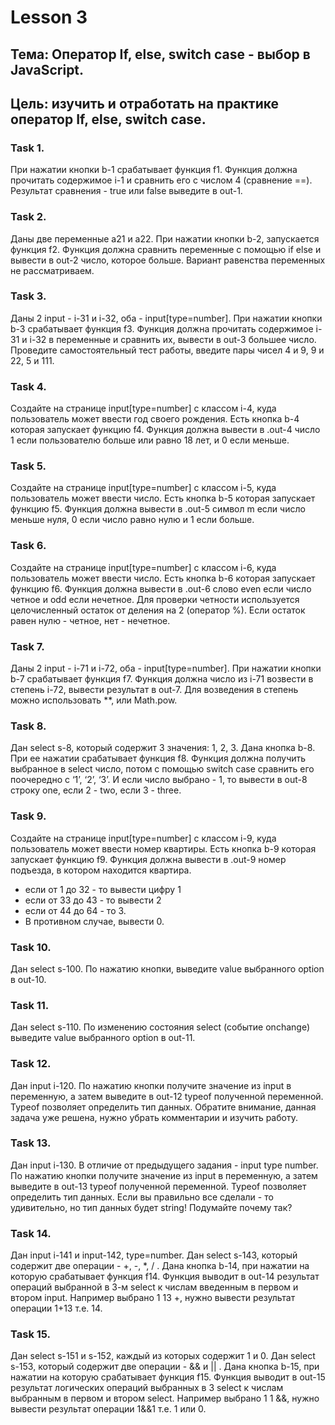 # Lesson 3

## Тема: Оператор If, else, switch case - выбор в JavaScript.
## Цель: изучить и отработать на практике оператор If, else, switch case.


### Task 1.

При нажатии кнопки b-1 срабатывает функция f1. Функция должна прочитать содержимое i-1 и сравнить его с числом 4 (сравнение ==). Результат сравнения - true или false выведите в out-1.

### Task 2.


Даны две переменные a21 и a22. При нажатии кнопки b-2, запускается функция f2. Функция должна сравнить переменные с помощью if else и вывести в out-2 число, которое больше. Вариант равенства переменных не рассматриваем.

### Task 3.


Даны 2 input - i-31 и i-32, оба - input[type=number]. При нажатии кнопки b-3 срабатывает функция f3. Функция должна прочитать содержимое i-31 и i-32 в переменные и сравнить их, вывести в out-3 большее число.
Проведите самостоятельный тест работы, введите пары чисел 4 и 9, 9 и 22, 5 и 111.


### Task 4.


Создайте на странице input[type=number] с классом i-4, куда пользователь может ввести год своего рождения. Есть кнопка b-4 которая запускает функцию f4. Функция должна вывести в .out-4 число 1 если пользователю больше или равно 18 лет, и 0 если меньше.


### Task 5.


Создайте на странице input[type=number] с классом i-5, куда пользователь может ввести число. Есть кнопка b-5 которая запускает функцию f5. Функция должна вывести в .out-5 символ m если число меньше нуля, 0 если число равно нулю и 1 если больше.


### Task 6.


Создайте на странице input[type=number] с классом i-6, куда пользователь может ввести число. Есть кнопка b-6 которая запускает функцию f6. Функция должна вывести в .out-6 слово even если число четное и odd если нечетное. Для проверки четности используется целочисленный остаток от деления на 2 (оператор %). Если остаток равен нулю - четное, нет - нечетное.


### Task 7.


Даны 2 input - i-71 и i-72, оба - input[type=number]. При нажатии кнопки b-7 срабатывает функция f7. Функция должна число из i-71 возвести в степень i-72, вывести результат в out-7. Для возведения в степень можно использовать **, или Math.pow.


### Task 8.


Дан select s-8, который содержит 3 значения: 1, 2, 3. Дана кнопка b-8. При ее нажатии срабатывает функция f8. Функция должна получить выбранное в select число, потом с помощью switch case сравнить его поочередно с ‘1’, ‘2’, ‘3’. И если число выбрано - 1, то вывести в out-8 строку one, если 2 - two, если 3 - three.


### Task 9.


Создайте на странице input[type=number] с классом i-9, куда пользователь может ввести номер квартиры. Есть кнопка b-9 которая запускает функцию f9. Функция должна вывести в .out-9 номер подъезда, в котором находится квартира.

* если от 1 до 32 - то вывести цифру 1
* если от 33 до 43 - то вывести 2
* если от 44 до 64 - то 3.
* В противном случае, вывести 0.

### Task 10.


Дан select s-100. По нажатию кнопки, выведите value выбранного option в out-10.


### Task 11.


Дан select s-110. По изменению состояния select (событие onchange) выведите value выбранного option в out-11.



### Task 12.


Дан input i-120. По нажатию кнопки получите значение из input в переменную, а затем выведите в out-12 typeof полученной переменной. Typeof позволяет определить тип данных. Обратите внимание, данная задача уже решена, нужно убрать комментарии и изучить работу.


### Task 13.


Дан input i-130. В отличие от предыдущего задания - input type number. По нажатию кнопки получите значение из input в переменную, а затем выведите в out-13 typeof полученной переменной. Typeof позволяет определить тип данных. Если вы правильно все сделали - то удивительно, но тип данных будет string! Подумайте почему так?

### Task 14.


Дан input i-141 и input-142, type=number. Дан select s-143, который содержит две операции - +, -, *, / . Дана кнопка b-14, при нажатии на которую срабатывает функция f14. Функция выводит в out-14 результат операций выбранной в 3-м select к числам введенным в первом и втором input. Например выбрано 1 13 +, нужно вывести результат операции 1+13 т.е. 14.


### Task 15.


Дан select s-151 и s-152, каждый из которых содержит 1 и 0. Дан select s-153, который содержит две операции - && и || . Дана кнопка b-15, при нажатии на которую срабатывает функция f15. Функция выводит в out-15 результат логических операций выбранных в 3 select к числам выбранным в первом и втором select. Например выбрано 1 1 &&, нужно вывести результат операции 1&&1 т.е. 1 или 0.

